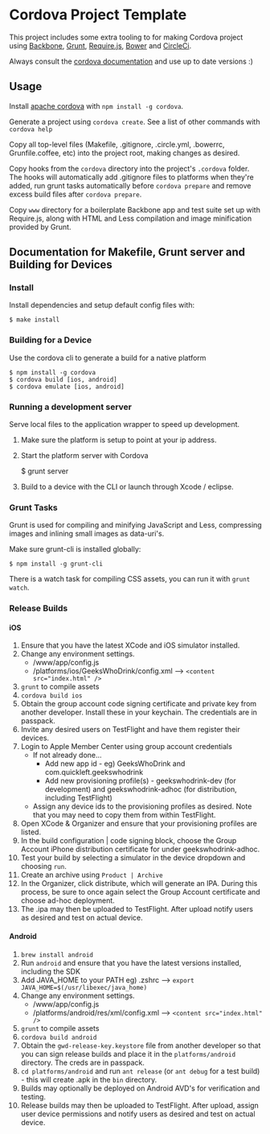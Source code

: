 # Cordova Project Template

This project includes some extra tooling to for making Cordova project using [Backbone](http://backbonejs.org), [Grunt](http://gruntjs.com), [Require.js](http://requirejs.com), [Bower](http://bower.io) and [CircleCi](https://circleci.com/).

Always consult the [cordova documentation](http://cordova.apache.org/docs/en/3.0.0/) and use up to date versions :)

## Usage

Install [apache cordova](http://cordova.apache.org/) with `npm install -g cordova`.

Generate a project using `cordova create`. See a list of other commands with `cordova help`

Copy all top-level files (Makefile, .gitignore, .circle.yml, .bowerrc, Grunfile.coffee, etc) into the project root, making changes as desired.

Copy hooks from the `cordova` directory into the project's `.cordova` folder. The hooks will automatically add .gitignore files to platforms when they're added, run grunt tasks automatically before `cordova prepare` and remove excess build files after `cordova prepare`.

Copy `www` directory for a boilerplate Backbone app and test suite set up with Require.js, along with HTML and Less compilation and image minification provided by Grunt.

## Documentation for Makefile, Grunt server and Building for Devices

### Install

Install dependencies and setup default config files with:

    $ make install

### Building for a Device

Use the cordova cli to generate a build for a native platform

    $ npm install -g cordova
    $ cordova build [ios, android]
    $ cordova emulate [ios, android]

### Running a development server

Serve local files to the application wrapper to speed up development.

1. Make sure the platform is setup to point at your ip address.
2. Start the platform server with Cordova

    $ grunt server

3. Build to a device with the CLI or launch through Xcode / eclipse.

### Grunt Tasks

Grunt is used for compiling and minifying JavaScript and Less,
compressing images and inlining small images as data-uri's.

Make sure grunt-cli is installed globally:

    $ npm install -g grunt-cli

There is a watch task for compiling CSS assets, you can run it with
`grunt watch`.

### Release Builds

#### iOS

1. Ensure that you have the latest XCode and iOS simulator installed.
2. Change any environment settings.
	- /www/app/config.js
	- /platforms/ios/GeeksWhoDrink/config.xml --> `<content src="index.html" />`
3. `grunt` to compile assets
4. `cordova build ios`	
5. Obtain the group account code signing certificate and private key from another developer.  Install these in your keychain.  The credentials are in passpack.
6. Invite any desired users on TestFlight and have them register their devices.
7. Login to Apple Member Center using group account credentials
	- If not already done...
		- Add new app id - eg) GeeksWhoDrink and com.quickleft.geekswhodrink
		- Add new provisioning profile(s) - geekswhodrink-dev (for development) and geekswhodrink-adhoc (for distribution, including TestFlight)
	- Assign any device ids to the provisioning profiles as desired.  Note that you may need to copy them from within TestFlight.
8. Open XCode & Organizer and ensure that your provisioning profiles are listed.
9. In the build configuration | code signing block, choose the Group Account iPhone distribution certificate for under geekswhodrink-adhoc.
10. Test your build by selecting a simulator in the device dropdown and choosing `run`.
11. Create an archive using `Product | Archive`
12. In the Organizer, click distribute, which will generate an IPA.  During this process, be sure to once again select the Group Account certificate and choose ad-hoc deployment.
13. The .ipa may then be uploaded to TestFlight.  After upload notify users as desired and test on actual device.
	

#### Android

1. `brew install android`
2. Run `android` and ensure that you have the latest versions installed, including the SDK
3. Add JAVA_HOME to your PATH eg) .zshrc --> `export JAVA_HOME=$(/usr/libexec/java_home)`
4. Change any environment settings.
	- /www/app/config.js
	- /platforms/android/res/xml/config.xml --> `<content src="index.html" />`
5. `grunt` to compile assets
6. `cordova build android`	
7. Obtain the `gwd-release-key.keystore` file from another developer so that you can sign release builds and place it in the `platforms/android` directory.  The creds are in passpack.
8. `cd platforms/android` and run `ant release` (or `ant debug` for a test build) -  this will create .apk in the `bin` directory.
10. Builds may optionally be deployed on Android AVD's for verification and testing.
11. Release builds may then be uploaded to TestFlight.  After upload, assign user device permissions and notify users as desired and test on actual device.

